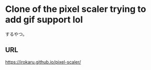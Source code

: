 # Clone of the pixel scaler trying to add gif support lol

するやつ。

## URL

https://irokaru.github.io/pixel-scaler/

